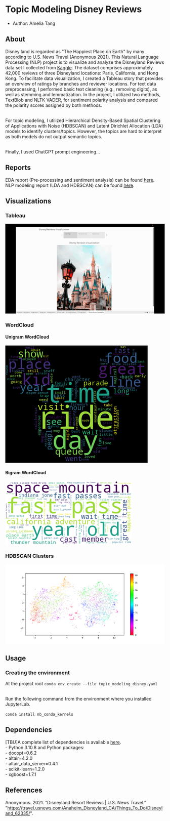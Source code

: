 # Topic Modeling Disney Reviews 

-   Author: Amelia Tang 

## About
Disney land is regarded as "The Happiest Place on Earth" by many according to U.S. News Travel (Anonymous 2021). This Natural Language Processing (NLP) project is to visualize and analyze the Disneyland Reviews data set I collected from [Kaggle](https://www.kaggle.com/datasets/arushchillar/disneyland-reviews). The dataset comprises approximately 42,000 reviews of three Disneyland locations: Paris, California, and Hong Kong. To facilitate data visualization, I created a Tableau story that provides an overview of ratings by branches and reviewer locations. For text data preprocessing, I performed basic text cleaning (e.g., removing digits), as well as stemming and lemmatization. In the project, I utilized two methods, TextBlob and NLTK VADER, for sentiment polarity analysis and compared the polarity scores assigned by both methods.

<br>For topic modeling, I utilized Hierarchical Density-Based Spatial Clustering of Applications with Noise (HDBSCAN) and Latent Dirichlet Allocation (LDA) models to identify clusters/topics. However, the topics are hard to interpret as both models do not output semantic topics.  

<br>Finally, I used ChatGPT prompt engineering...

## Reports
EDA report (Pre-processing and sentiment analysis) can be found [here](https://github.com/aimee0317/topic_modeling_Disney_reviews/blob/main/EDA/Disney_EDA_Report.pdf).
<br>NLP modeling report (LDA and HDBSCAN) can be found [here](https://github.com/aimee0317/topic_modeling_Disney_reviews/blob/main/src/NLP_Model.pdf).

## Visualizations 

### Tableau 
![Tableau Demo](EDA/disney-tableau-demo.gif)

### WordCloud 
#### Unigram WordCloud
![Unigram WordCloud](EDA/wordcloud.png)

#### Bigram WordCloud
![Bigram WordCloud](EDA/bi_gram_wordcloud.png)

### HDBSCAN Clusters 
![HDBSCAN Clusters](src/HDBSCAN_cluster.png)


## Usage

### Creating the environment

At the project root
`conda env create --file topic_modeling_disney.yaml`

<br>Run the following command from the environment where you installed
JupyterLab.

`conda install nb_conda_kernels`

## Dependencies

[TBU]A complete list of dependencies is available [here](TBU).
<br>- Python 3.10.8 and Python packages: <br>- docopt=0.6.2 <br>-
altair=4.2.0 <br>- altair_data_server=0.4.1 <br>- scikit-learn=1.2.0 <br>- xgboost=1.7.1

## References 
Anonymous. 2021. “Disneyland Resort Reviews | U.S. News Travel.” "https://travel.usnews.com/Anaheim_Disneyland_CA/Things_To_Do/Disneyland_62335/".
